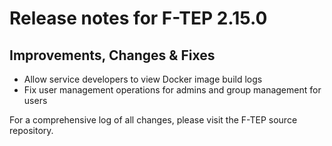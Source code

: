 # Release notes for F-TEP 2.15.0

## Improvements, Changes &amp; Fixes

* Allow service developers to view Docker image build logs
* Fix user management operations for admins and group management for users

For a comprehensive log of all changes, please visit the F-TEP source
repository.
